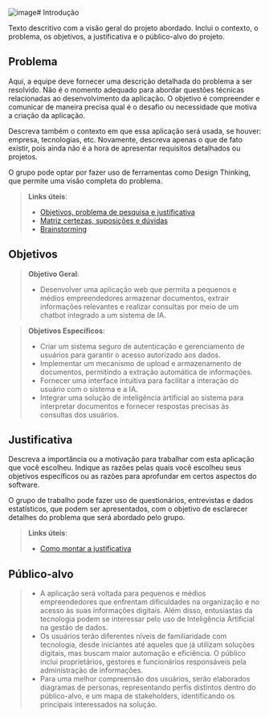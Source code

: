 ![image](https://github.com/user-attachments/assets/16c71184-e75c-48f0-8f3d-502c4f8ae913)# Introdução

Texto descritivo com a visão geral do projeto abordado. Inclui o contexto, o problema, os objetivos, a justificativa e o público-alvo do projeto.

## Problema
Aqui, a equipe deve fornecer uma descrição detalhada do problema a ser resolvido. Não é o momento adequado para abordar questões técnicas relacionadas ao desenvolvimento da aplicação. O objetivo é compreender e comunicar de maneira precisa qual é o desafio ou necessidade que motiva a criação da aplicação.

Descreva também o contexto em que essa aplicação será usada, se  houver: empresa, tecnologias, etc. Novamente, descreva apenas o que de fato existir, pois ainda não é a hora de apresentar requisitos detalhados ou projetos.

O grupo pode optar por fazer uso de ferramentas como Design Thinking, que permite uma visão completa do problema.

> **Links úteis**:
> - [Objetivos, problema de pesquisa e justificativa](https://medium.com/@versioparole/objetivos-problema-de-pesquisa-e-justificativa-c98c8233b9c3)
> - [Matriz certezas, suposições e dúvidas](https://medium.com/educa%C3%A7%C3%A3o-fora-da-caixa/matriz-certezas-suposi%C3%A7%C3%B5es-e-d%C3%BAvidas-fa2263633655)
> - [Brainstorming](https://www.euax.com.br/2018/09/brainstorming/)

## Objetivos

> **Objetivo Geral**:
> - Desenvolver uma aplicação web que permita a pequenos e médios empreendedores armazenar documentos, extrair informações relevantes e realizar consultas por meio de um chatbot integrado a um sistema de IA.


> **Objetivos Específicos**:
> - Criar um sistema seguro de autenticação e gerenciamento de usuários para garantir o acesso autorizado aos dados.
> - Implementar um mecanismo de upload e armazenamento de documentos, permitindo a extração automática de informações.
> - Fornecer uma interface intuitiva para facilitar a interação do usuário com o sistema e a IA.
> - Integrar uma solução de inteligência artificial ao sistema para interpretar documentos e fornecer respostas precisas às consultas dos usuários.


## Justificativa

Descreva a importância ou a motivação para trabalhar com esta aplicação que você escolheu. Indique as razões pelas quais você escolheu seus objetivos específicos ou as razões para aprofundar em certos aspectos do software.

O grupo de trabalho pode fazer uso de questionários, entrevistas e dados estatísticos, que podem ser apresentados, com o objetivo de esclarecer detalhes do problema que será abordado pelo grupo.

> **Links úteis**:
> - [Como montar a justificativa](https://guiadamonografia.com.br/como-montar-justificativa-do-tcc/)

## Público-alvo

> - A aplicação será voltada para pequenos e médios empreendedores que enfrentam dificuldades na organização e no acesso às suas informações digitais. Além disso, entusiastas da tecnologia podem se interessar pelo uso de Inteligência Artificial na gestão de dados.
> - Os usuários terão diferentes níveis de familiaridade com tecnologia, desde iniciantes até aqueles que já utilizam soluções digitais, mas buscam maior automação e eficiência. O público inclui proprietários, gestores e funcionários responsáveis pela administração de informações.
> - Para uma melhor compreensão dos usuários, serão elaborados diagramas de personas, representando perfis distintos dentro do público-alvo, e um mapa de stakeholders, identificando os principais interessados na solução.
